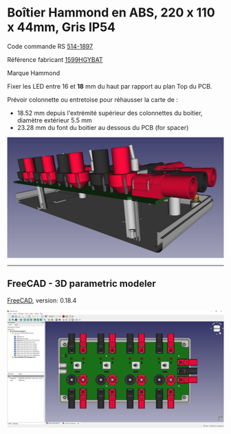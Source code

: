 # Boîtier Hammond en ABS, 220 x 110 x 44mm, Gris IP54

Code commande RS [514-1897](https://fr.rs-online.com/web/p/boitiers-pour-usage-general/5141897/)

Référence fabricant [1599HGYBAT](https://www.hammfg.com/part/1599HGYBAT)

Marque Hammond

Fixer les LED entre 16 et **18** mm du haut par rapport au plan Top du PCB.

Prévoir colonnette ou entretoise pour réhausser la carte de :

* 18.52 mm depuis l'extrémité supérieur des colonnettes du boitier, diamètre extérieur 5.5 mm
* 23.28 mm du font du boitier au dessous du PCB (for spacer)

![Spacer H1:H4](mechanical-integration-sectional-view-2.png)

---

## FreeCAD - 3D parametric modeler

[FreeCAD](https://www.freecadweb.org/?lang=fr), version: 0.18.4

![FreeCAD Assembly](freecad-assembly.png)

